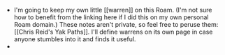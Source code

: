 - I'm going to keep my own little [[warren]] on this Roam. (I'm not sure how to benefit from the linking here if I did this on my own personal Roam domain.) These notes aren't private, so feel free to peruse them: [[Chris Reid's Yak Paths]]. I'll define warrens on its own page in case anyone stumbles into it and finds it useful.
- 
